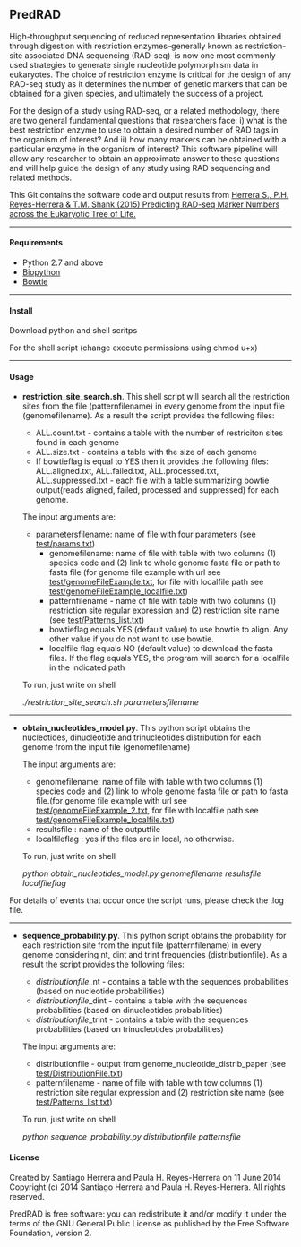 ## PredRAD

High-throughput sequencing of reduced representation libraries obtained through digestion with restriction enzymes–generally known as restriction-site associated DNA sequencing (RAD-seq)–is now one most commonly used strategies to generate single nucleotide polymorphism data in eukaryotes. The choice of restriction enzyme is critical for the design of any RAD-seq study as it determines the number of genetic markers that can be obtained for a given species, and ultimately the success of a project. 

For the design of a study using RAD-seq, or a related methodology, there are two general fundamental questions that researchers face: i) what is the best restriction enzyme to use to obtain a desired number of RAD tags in the organism of interest? And ii) how many markers can be obtained with a particular enzyme in the organism of interest? This software pipeline will allow any researcher to obtain an approximate answer to these questions and will help guide the design of any study using RAD sequencing and related methods.

This Git contains the software code and output results from [Herrera S., P.H. Reyes-Herrera & T.M. Shank (2015) Predicting RAD-seq Marker Numbers across the Eukaryotic Tree of Life.](https://gbe.oxfordjournals.org/content/7/12/3207.full)





----------------
#### Requirements

- Python 2.7 and above
- [Biopython](http://biopython.org/wiki/Main_Page)
- [Bowtie](https://sourceforge.net/projects/bowtie-bio/files/bowtie/1.0.1)

----------------
#### Install

Download python and shell scritps 

For the shell script (change execute permissions using chmod u+x)

----------------
#### Usage




- **restriction_site_search.sh**.  This shell script will search all the restriction sites from the file (patternfilename) in every genome from the input file (genomefilename).  As a result the script provides the following files:
 
	- ALL.count.txt - contains a table with the number of restriciton sites found in each genome
	- ALL.size.txt - contains a table with the size of each genome
	 * If bowtieflag is equal to YES then it provides the following files: ALL.aligned.txt, ALL.failed.txt, ALL.processed.txt,  ALL.suppressed.txt - each file with a table summarizing bowtie output(reads aligned, failed, processed and suppressed) for each genome.

	The input arguments are:
	- parametersfilename: name of file with four parameters (see [test/params.txt](https://github.com/phrh/PredRAD/blob/master/test/params.txt))
	  * genomefilename: name of file with table with two columns (1) species code and (2) link to whole genome fasta file or path to fasta file 
    (for genome file example with url see [test/genomeFileExample.txt](https://github.com/phrh/Genome-wide-predictability-of-restriction-sites-across-the-eukaryotic-tree-of-life/blob/master/test/genomeFileExample.txt), for file with localfile path see [test/genomeFileExample_localfile.txt](https://github.com/phrh/PredRAD/blob/master/test/genomeFileExample_localfile.txt))
	  * patternfilename - name of file with table with two columns (1) restriction site regular expression and (2) restriction site name 
    (see [test/Patterns_list.txt](https://github.com/phrh/Genome-wide-predictability-of-restriction-sites-across-the-eukaryotic-tree-of-life/blob/master/test/Patterns_list.txt))
	  * bowtieflag equals YES (default value)  to use bowtie to align. Any other value if you do not want to use bowtie.
	  * localfile flag equals NO (default value) to download the fasta files. If the flag equals YES, the program will search for a localfile in the indicated path  

	To run, just write on shell

	_./restriction_site_search.sh parametersfilename_

----------------
- **obtain_nucleotides_model.py**. This python script obtains the nucleotides, dinucleotide and trinucleotides distribution for each genome from the input file (genomefilename)


	 The input arguments are:

	- genomefilename: name of file with table with two columns (1) species code and (2) link to whole genome fasta file or path to fasta file.(for genome file example with url see [test/genomeFileExample_2.txt](https://github.com/phrh/Genome-wide-predictability-of-restriction-sites-across-the-eukaryotic-tree-of-life/blob/master/test/genomeFileExample_2.txt), for file with localfile path see [test/genomeFileExample_localfile.txt](https://github.com/phrh/PredRAD/blob/master/test/genomeFileExample_localfile.txt))
	- resultsfile : name of the outputfile
	- localfileflag : yes if the files are in local, no otherwise.

	To run, just write on shell

	_python obtain_nucleotides_model.py genomefilename resultsfile localfileflag_

For details of events that occur once the script runs, please check the .log file.


----------------

- **sequence_probability.py**. This python script obtains the probability for each restriction site from the input file (patternfilename) in every genome considering nt, dint and trint frequencies (distributionfile). As a result the script provides the following files:

	- $distributionfile$_nt    - contains a table with the sequences probabilities (based on nucleotide probabilities)
	- $distributionfile$_dint  - contains a table with the sequences probabilities (based on dinucleotides probabilities)
	- $distributionfile$_trint - contains a table with the sequences probabilities (based on trinucleotides probabilities)

	The input arguments are:
	- distributionfile - output from genome_nucleotide_distrib_paper (see [test/DistributionFile.txt](https://github.com/phrh/Genome-wide-predictability-of-restriction-sites-across-the-eukaryotic-tree-of-life/blob/master/test/DistributionFile.txt))
	- patternfilename - name of file with table with tow columns (1) restriction site regular expression and (2) restriction site name 
    (see [test/Patterns_list.txt](https://github.com/phrh/Genome-wide-predictability-of-restriction-sites-across-the-eukaryotic-tree-of-life/blob/master/test/Patterns_list.txt))

	To run, just write on shell
    
	_python sequence_probability.py distributionfile patternsfile_


#### License

Created by Santiago Herrera and Paula H. Reyes-Herrera on 11 June 2014
Copyright (c) 2014 Santiago Herrera and Paula H. Reyes-Herrera. All rights reserved.
 
PredRAD is free software: you can redistribute it and/or modify it under the terms of the GNU General Public License as published by the Free Software Foundation, version 2.
